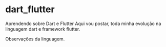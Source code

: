 # dart_flutter
Aprendendo sobre Dart e Flutter
Aqui vou postar, toda  minha evolução na linguagem dart e framework flutter.


Observações da linguagem.
